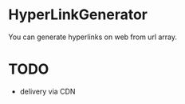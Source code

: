 # HyperLinkGenerator

You can generate hyperlinks on web from url array.

# TODO

+ delivery via CDN